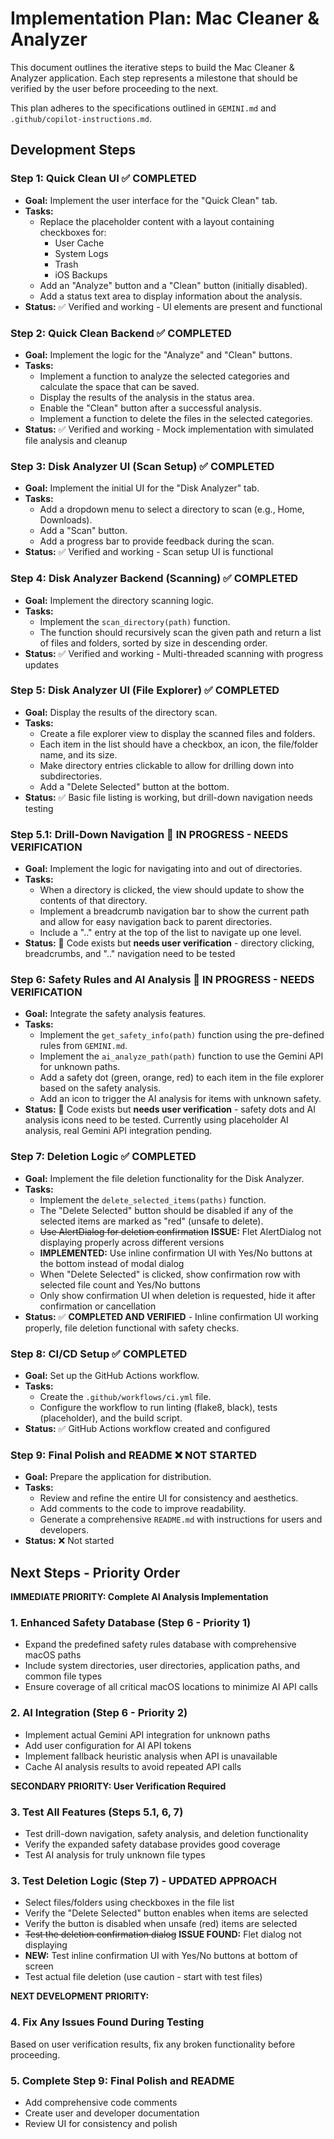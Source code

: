 # Implementation Plan: Mac Cleaner & Analyzer

This document outlines the iterative steps to build the Mac Cleaner & Analyzer application. Each step represents a milestone that should be verified by the user before proceeding to the next.

This plan adheres to the specifications outlined in `GEMINI.md` and `.github/copilot-instructions.md`.

## Development Steps

### Step 1: Quick Clean UI ✅ **COMPLETED**

-   **Goal:** Implement the user interface for the "Quick Clean" tab.
-   **Tasks:**
    -   Replace the placeholder content with a layout containing checkboxes for:
        -   User Cache
        -   System Logs
        -   Trash
        -   iOS Backups
    -   Add an "Analyze" button and a "Clean" button (initially disabled).
    -   Add a status text area to display information about the analysis.
-   **Status:** ✅ Verified and working - UI elements are present and functional

### Step 2: Quick Clean Backend ✅ **COMPLETED**

-   **Goal:** Implement the logic for the "Analyze" and "Clean" buttons.
-   **Tasks:**
    -   Implement a function to analyze the selected categories and calculate the space that can be saved.
    -   Display the results of the analysis in the status area.
    -   Enable the "Clean" button after a successful analysis.
    -   Implement a function to delete the files in the selected categories.
-   **Status:** ✅ Verified and working - Mock implementation with simulated file analysis and cleanup

### Step 3: Disk Analyzer UI (Scan Setup) ✅ **COMPLETED**

-   **Goal:** Implement the initial UI for the "Disk Analyzer" tab.
-   **Tasks:**
    -   Add a dropdown menu to select a directory to scan (e.g., Home, Downloads).
    -   Add a "Scan" button.
    -   Add a progress bar to provide feedback during the scan.
-   **Status:** ✅ Verified and working - Scan setup UI is functional

### Step 4: Disk Analyzer Backend (Scanning) ✅ **COMPLETED**

-   **Goal:** Implement the directory scanning logic.
-   **Tasks:**
    -   Implement the `scan_directory(path)` function.
    -   The function should recursively scan the given path and return a list of files and folders, sorted by size in descending order.
-   **Status:** ✅ Verified and working - Multi-threaded scanning with progress updates

### Step 5: Disk Analyzer UI (File Explorer) ✅ **COMPLETED**

-   **Goal:** Display the results of the directory scan.
-   **Tasks:**
    -   Create a file explorer view to display the scanned files and folders.
    -   Each item in the list should have a checkbox, an icon, the file/folder name, and its size.
    -   Make directory entries clickable to allow for drilling down into subdirectories.
    -   Add a "Delete Selected" button at the bottom.
-   **Status:** ✅ Basic file listing is working, but drill-down navigation needs testing

### Step 5.1: Drill-Down Navigation 🚧 **IN PROGRESS - NEEDS VERIFICATION**

-   **Goal:** Implement the logic for navigating into and out of directories.
-   **Tasks:**
    -   When a directory is clicked, the view should update to show the contents of that directory.
    -   Implement a breadcrumb navigation bar to show the current path and allow for easy navigation back to parent directories.
    -   Include a ".." entry at the top of the list to navigate up one level.
-   **Status:** 🚧 Code exists but **needs user verification** - directory clicking, breadcrumbs, and ".." navigation need to be tested

### Step 6: Safety Rules and AI Analysis 🚧 **IN PROGRESS - NEEDS VERIFICATION**

-   **Goal:** Integrate the safety analysis features.
-   **Tasks:**
    -   Implement the `get_safety_info(path)` function using the pre-defined rules from `GEMINI.md`.
    -   Implement the `ai_analyze_path(path)` function to use the Gemini API for unknown paths.
    -   Add a safety dot (green, orange, red) to each item in the file explorer based on the safety analysis.
    -   Add an icon to trigger the AI analysis for items with unknown safety.
-   **Status:** 🚧 Code exists but **needs user verification** - safety dots and AI analysis icons need to be tested. Currently using placeholder AI analysis, real Gemini API integration pending.

### Step 7: Deletion Logic ✅ **COMPLETED**

-   **Goal:** Implement the file deletion functionality for the Disk Analyzer.
-   **Tasks:**
    -   Implement the `delete_selected_items(paths)` function.
    -   The "Delete Selected" button should be disabled if any of the selected items are marked as "red" (unsafe to delete).
    -   ~~Use AlertDialog for deletion confirmation~~ **ISSUE:** Flet AlertDialog not displaying properly across different versions
    -   **IMPLEMENTED:** Use inline confirmation UI with Yes/No buttons at the bottom instead of modal dialog
    -   When "Delete Selected" is clicked, show confirmation row with selected file count and Yes/No buttons
    -   Only show confirmation UI when deletion is requested, hide it after confirmation or cancellation
-   **Status:** ✅ **COMPLETED AND VERIFIED** - Inline confirmation UI working properly, file deletion functional with safety checks.

### Step 8: CI/CD Setup ✅ **COMPLETED**

-   **Goal:** Set up the GitHub Actions workflow.
-   **Tasks:**
    -   Create the `.github/workflows/ci.yml` file.
    -   Configure the workflow to run linting (flake8, black), tests (placeholder), and the build script.
-   **Status:** ✅ GitHub Actions workflow created and configured

### Step 9: Final Polish and README ❌ **NOT STARTED**

-   **Goal:** Prepare the application for distribution.
-   **Tasks:**
    -   Review and refine the entire UI for consistency and aesthetics.
    -   Add comments to the code to improve readability.
    -   Generate a comprehensive `README.md` with instructions for users and developers.
-   **Status:** ❌ Not started

## Next Steps - Priority Order

**IMMEDIATE PRIORITY: Complete AI Analysis Implementation**

### 1. Enhanced Safety Database (Step 6 - Priority 1)
- Expand the predefined safety rules database with comprehensive macOS paths
- Include system directories, user directories, application paths, and common file types
- Ensure coverage of all critical macOS locations to minimize AI API calls

### 2. AI Integration (Step 6 - Priority 2)  
- Implement actual Gemini API integration for unknown paths
- Add user configuration for AI API tokens
- Implement fallback heuristic analysis when API is unavailable
- Cache AI analysis results to avoid repeated API calls

**SECONDARY PRIORITY: User Verification Required**

### 3. Test All Features (Steps 5.1, 6, 7)
- Test drill-down navigation, safety analysis, and deletion functionality
- Verify the expanded safety database provides good coverage
- Test AI analysis for truly unknown file types

### 3. Test Deletion Logic (Step 7) - **UPDATED APPROACH**
- Select files/folders using checkboxes in the file list
- Verify the "Delete Selected" button enables when items are selected
- Verify the button is disabled when unsafe (red) items are selected
- ~~Test the deletion confirmation dialog~~ **ISSUE FOUND:** Flet dialog not displaying
- **NEW:** Test inline confirmation UI with Yes/No buttons at bottom of screen
- Test actual file deletion (use caution - start with test files)

**NEXT DEVELOPMENT PRIORITY:**

### 4. Fix Any Issues Found During Testing
Based on user verification results, fix any broken functionality before proceeding.

### 5. Complete Step 9: Final Polish and README
- Add comprehensive code comments
- Create user and developer documentation
- Review UI for consistency and polish
